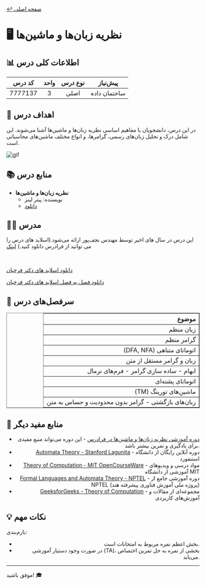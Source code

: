 [↩️ صفحه اصلی](/README.md)

# 🖥️ نظریه زبان‌ها و ماشین‌ها

## 📊 اطلاعات کلی درس
<div align="center">

| کد درس | واحد | نوع درس | پیش‌نیاز |
|:------:|:----:|:-------:|:--------:|
| 7777137 |  3   | اصلی   | ساختمان داده |

</div>

## 🎯 اهداف درس
در این درس، دانشجویان با مفاهیم اساسی نظریه زبان‌ها و ماشین‌ها آشنا می‌شوند. این شامل درک و تحلیل زبان‌های رسمی، گرامرها، و انواع مختلف ماشین‌های محاسباتی است.

![gif](./تصاویر/1714927952350.gif)


## 📚 منابع درس
- **نظریه زبان‌ها و ماشین‌ها**
  - نویسنده: پیتر لینز
  - [دانلود](https://www.esfand.org/index.php/m2/17-cat17/169-cat169/808-%D8%AF%D8%A7%D9%86%D9%84%D9%88%D8%AF-%DA%A9%D8%AA%D8%A7%D8%A8-%D9%85%D9%82%D8%AF%D9%85%D9%87-%D8%A7%DB%8C-%D8%A8%D8%B1-%D9%86%D8%B8%D8%B1%DB%8C%D9%87-%D8%B2%D8%A8%D8%A7%D9%86%D9%87%D8%A7-%D9%88-%D9%85%D8%A7%D8%B4%DB%8C%D9%86-%D9%87%D8%A7-%E2%80%93-%D9%BE%DB%8C%D8%AA%D8%B1-%D9%84%DB%8C%D9%86%D8%B2-%D8%A8%D9%87-%D8%B2%D8%A8%D8%A7%D9%86-%D9%81%D8%A7%D8%B1%D8%B3%DB%8C)


## 👨‍🏫 مدرس
این درس در سال های اخیر توسط مهندس نجف‌پور ارائه می‌شود.(اسلاید های درس را می توانید از فرادرس دانلود کنید.)
[لینک](https://faradars.org/courses/fvsft110-theory-of-languages-and-machines) 

</br>

[دانلود اسلاید های دکتر فرخیان](https://raw.githubusercontent.com/CE-SCU/scu-computer-engineering-courses/main/%D9%86%DB%8C%D9%85%D8%B3%D8%A7%D9%84%204/%D9%86%D8%B8%D8%B1%DB%8C%D9%87%20%D8%B2%D8%A8%D8%A7%D9%86%20%D9%87%D8%A7%20%D9%88%20%D9%85%D8%A7%D8%B4%DB%8C%D9%86%20%D9%87%D8%A7/%D8%AC%D8%B2%D9%88%D9%87%20%D9%87%D8%A7/%D8%AF%DA%A9%D8%AA%D8%B1%20%D9%81%D8%B1%D8%AE%DB%8C%D8%A7%D9%86%2099-2/slides.zip)

[دانلود فصل به فصل اسلاید های دکتر فرخیان](./جزوه%20ها/دکتر%20فرخیان%2099-2/)


## 📅 سرفصل‌های درس
<div align="center" style="direction: rtl">
    <table border="1" style="text-align: right;">
        <thead>
            <tr>
                <th>موضوع</th>
            </tr>
        </thead>
        <tbody>
            <tr>
                <td>زبان منظم</td>
            </tr>
            <tr>
                <td>گرامر منظم</td>
            </tr>
            <tr>
                <td>اتوماتای متناهی (DFA, NFA)</td>
            </tr>
            <tr>
                <td>زبان و گرامر مستقل از متن</td>
            </tr>
            <tr>
                <td>ابهام - ساده سازی گرامر - فرم‌های نرمال</td>
            </tr>
            <tr>
                <td>اتوماتای پشته‌ای</td>
            </tr>
            <tr>
                <td>ماشین‌های تورینگ (TM)</td>
            </tr>
            <tr>
                <td>زبان‌های بازگشتی - گرامر بدون محدودیت و حساس به متن</td>
            </tr>
        </tbody>
    </table>
</div>

## 🔗 منابع مفید دیگر
<div style="text-align: right;">

- [دوره آموزشی نظریه زبان‌ها و ماشین‌ها در فرادرس](https://faradars.org/courses/fvsft110-theory-of-languages-and-machines) - این دوره می‌تواند منبع مفیدی برای یادگیری و تمرین بیشتر باشد.
- [Automata Theory - Stanford Lagunita](https://lagunita.stanford.edu/courses/course-v1:ComputerScience+Automata+SelfPaced/about) - دوره آنلاین رایگان از دانشگاه استنفورد
- [Theory of Computation - MIT OpenCourseWare](https://ocw.mit.edu/courses/18-404j-theory-of-computation-fall-2020/) - مواد درسی و ویدیوهای آموزشی از دانشگاه MIT
- [Formal Languages and Automata Theory - NPTEL](https://nptel.ac.in/courses/106/103/106103070/) - دوره آموزشی جامع از NPTEL (پروژه ملی آموزش فناوری پیشرفته هند)
- [GeeksforGeeks - Theory of Computation](https://www.geeksforgeeks.org/theory-of-computation-automata-tutorials/) - مجموعه‌ای از مقالات و آموزش‌های کاربردی

</div>

## 💡 نکات مهم
بارم‌بندی:
<div style="text-align: right;">

- بخش اعظم نمره مربوط به امتحانات است.
- در صورت وجود دستیار آموزشی (TA)، بخشی از نمره به حل تمرین اختصاص می‌یابد.

</div>

---

موفق باشید! 🎓